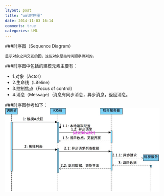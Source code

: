 ```yaml
---
layout: post
title: "uml时序图"
date: 2014-11-03 16:14
comments: true
categories: UML
---
```


###时序图（Sequence Diagram）

    显示对象之间交互的图，这些对象是按时间顺序排列的。
<!--more-->

###时序图中包括的建模元素主要有：

* 1.对象（Actor）
* 2.生命线（Lifeline）
* 3.控制焦点（Focus of control）
* 4.消息（Message）:消息有同步消息，异步消息，返回消息。

###时序图参考如下：
![image](/images/post/2014-11-03-uml-shi-xu-tu/sequence_diagram.jpg)

